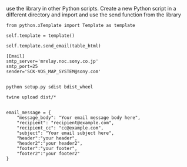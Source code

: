 use the library in other Python scripts. 
Create a new Python script in a different directory and 
import and use the send function from the library

```
from python.xTemplate import Template as template

self.template = template()

self.template.send_email(table_html)

[Email]
smtp_server='mrelay.noc.sony.co.jp'
smtp_port=25
sender='SCK-VOS_MAP_SYSTEM@sony.com'


python setup.py sdist bdist_wheel

twine upload dist/*


email_message = {
    "message_body": "Your email message body here",
    "recipient": "recipient@example.com",
    "recipient_cc": "cc@example.com",
    "subject": "Your email subject here",
    "header":"your header",
    "header2":"your header2",
    "footer":"your footer",
    "footer2":"your footer2"
}
```